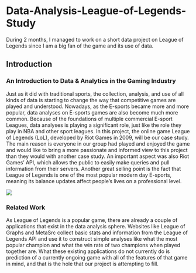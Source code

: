 # Data-Analysis-League-of-Legends-Study
During 2 months, I managed to work on a short data project on League of Legends since I am a big fan of the game and its use of data.

## Introduction

### An Introduction to Data & Analytics in the Gaming Industry
Just as it did with traditional sports, the collection, analysis, and use of all kinds of data is starting
to change the way that competitive games are played and understood. Nowadays, as the E-sports
became more and more popular, data analyses on E-sports games are also become much more
common. Because of the foundations of multiple commercial E-sport Leagues, data analyses is
playing a significant role, just like the role they play in NBA and other sport leagues.
In this project, the online game League of Legends (LoL), developed by Riot Games in 2009, will
be our case study. The main reason is everyone in our group had played and enjoyed the game
and would like to bring a more passionate and informed view to this project than they would with
another case study. An important aspect was also Riot Games’ API, which allows the public to
easily make queries and pull information from their servers. Another great selling point is the
fact that League of Legends is one of the most popular modern day E-sports, meaning its balance
updates affect people’s lives on a professional level.

<img src="https://media.bizj.us/view/img/10298492/3068725821-5*750xx4000-2255-0-411.jpg" />

### Related Work
As League of Legends is a popular game, there are already a couple of applications that exist in
the data analysis sphere. Websites like League of Graphs and MetaSrc collect basic stats and
information from the League of Legends API and use it to construct simple analyses like what
the most popular champion and what the win rate of two champions when played together are.
What these existing applications do not currently do is prediction of a currently ongoing game
with all of the features of that game in mind, and that is the hole that our project is attempting to fill.
